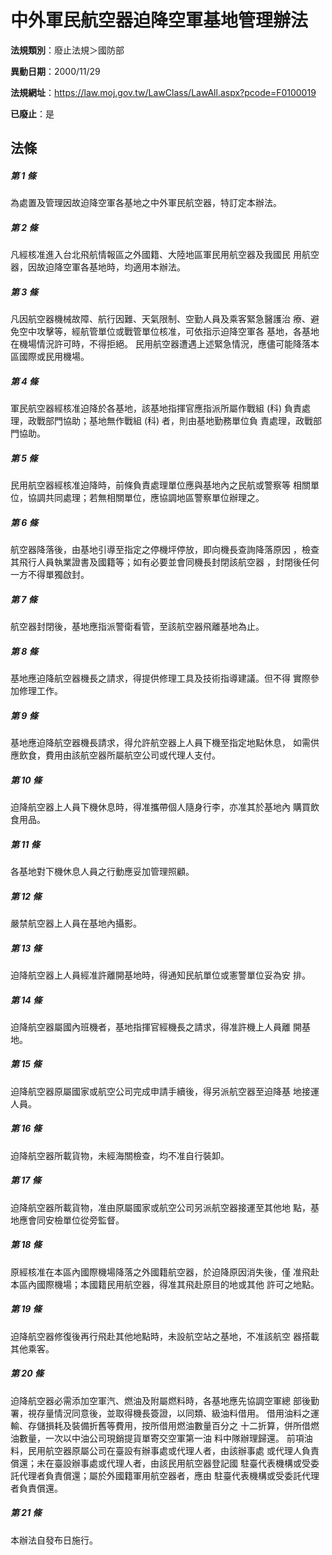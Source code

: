 # 中外軍民航空器迫降空軍基地管理辦法

**法規類別**：廢止法規＞國防部

**異動日期**：2000/11/29  

**法規網址**：https://law.moj.gov.tw/LawClass/LawAll.aspx?pcode=F0100019

**已廢止**：是



## 法條
##### 第 1 條
為處置及管理因故迫降空軍各基地之中外軍民航空器，特訂定本辦法。

##### 第 2 條
凡經核准進入台北飛航情報區之外國籍、大陸地區軍民用航空器及我國民
用航空器，因故迫降空軍各基地時，均適用本辦法。

##### 第 3 條
凡因航空器機械故障、航行因難、天氣限制、空勤人員及乘客緊急醫護治
療、避免空中攻擊等，經航管單位或戰管單位核准，可依指示迫降空軍各
基地，各基地在機場情況許可時，不得拒絕。
民用航空器遭遇上述緊急情況，應儘可能降落本區國際或民用機場。

##### 第 4 條
軍民航空器經核准迫降於各基地，該基地指揮官應指派所屬作戰組 (科)
負責處理，政戰部門協助；基地無作戰組 (科) 者，則由基地勤務單位負
責處理，政戰部門協助。

##### 第 5 條
民用航空器經核准迫降時，前條負責處理單位應與基地內之民航或警察等
相關單位，協調共同處理；若無相關單位，應協調地區警察單位辦理之。

##### 第 6 條
航空器降落後，由基地引導至指定之停機坪停放，即向機長查詢降落原因
，檢查其飛行人員執業證書及國籍等；如有必要並會同機長封閉該航空器
，封閉後任何一方不得單獨啟封。

##### 第 7 條
航空器封閉後，基地應指派警衛看管，至該航空器飛離基地為止。

##### 第 8 條
基地應迫降航空器機長之請求，得提供修理工具及技術指導建議。但不得
實際參加修理工作。

##### 第 9 條
基地應迫降航空器機長請求，得允許航空器上人員下機至指定地點休息，
如需供應飲食，費用由該航空器所屬航空公司或代理人支付。

##### 第 10 條
迫降航空器上人員下機休息時，得准攜帶個人隨身行李，亦准其於基地內
購買飲食用品。

##### 第 11 條
各基地對下機休息人員之行動應妥加管理照顧。

##### 第 12 條
嚴禁航空器上人員在基地內攝影。

##### 第 13 條
迫降航空器上人員經准許離開基地時，得通知民航單位或憲警單位妥為安
排。

##### 第 14 條
迫降航空器屬國內班機者，基地指揮官經機長之請求，得准許機上人員離
開基地。

##### 第 15 條
迫降航空器原屬國家或航空公司完成申請手續後，得另派航空器至迫降基
地接運人員。

##### 第 16 條
迫降航空器所載貨物，未經海關檢查，均不准自行裝卸。

##### 第 17 條
迫降航空器所載貨物，准由原屬國家或航空公司另派航空器接運至其他地
點，基地應會同安檢單位從旁監督。

##### 第 18 條
原經核准在本區內國際機場降落之外國籍航空器，於迫降原因消失後，僅
准飛赴本區內國際機場；本國籍民用航空器，得准其飛赴原目的地或其他
許可之地點。

##### 第 19 條
迫降航空器修復後再行飛赴其他地點時，未設航空站之基地，不准該航空
器搭載其他乘客。

##### 第 20 條
迫降航空器必需添加空軍汽、燃油及附屬燃料時，各基地應先協調空軍總
部後勤署，視存量情況同意後，並取得機長簽證，以同類、級油料借用。
借用油料之運輸、存儲損耗及裝備折舊等費用，按所借用燃油數量百分之
十二折算，併所借燃油數量，一次以中油公司現銷提貨單寄交空軍第一油
料中隊辦理歸還。
前項油料，民用航空器原屬公司在臺設有辦事處或代理人者，由該辦事處
或代理人負責償還；未在臺設辦事處或代理人者，由該民用航空器登記國
駐臺代表機構或受委託代理者負責償還；屬於外國籍軍用航空器者，應由
駐臺代表機構或受委託代理者負責償還。

##### 第 21 條
本辦法自發布日施行。


